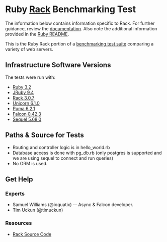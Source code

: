 # Ruby [Rack](http://rack.github.io/) Benchmarking Test

The information below contains information specific to Rack.
For further guidance, review the
[documentation](https://github.com/TechEmpower/FrameworkBenchmarks/wiki).
Also note the additional information provided in the [Ruby README](../).

This is the Ruby Rack portion of a [benchmarking test suite](../../)
comparing a variety of web servers.

## Infrastructure Software Versions
The tests were run with:

* [Ruby 3.2](http://www.ruby-lang.org/)
* [JRuby 9.4](http://jruby.org/)
* [Rack 3.0.7](http://rack.github.com/)
* [Unicorn 6.1.0](http://unicorn.bogomips.org/)
* [Puma 6.2.1](http://puma.io/)
* [Falcon 0.42.3](https://github.com/socketry/falcon)
* [Sequel 5.68.0](https://sequel.jeremyevans.net/)



## Paths & Source for Tests

* Routing and controller logic is in hello_world.rb
* Database access is done with pg_db.rb (only postgres is supported and we are using sequel to connect and run queries)
* No ORM is used.

## Get Help

### Experts

* Samuel Williams (@ioquatix) -- Async & Falcon developer.
* Tim Uckun (@timuckun)


### Resources

* [Rack Source Code](https://github.com/rack/rack)

